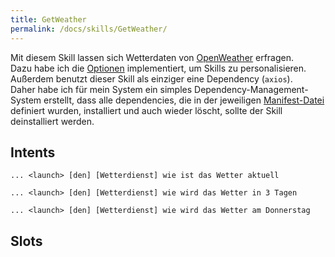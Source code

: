 ```yaml
---
title: GetWeather
permalink: /docs/skills/GetWeather/
---
```


Mit diesem Skill lassen sich Wetterdaten von [OpenWeather](https://openweathermap.org/) erfragen.  
Dazu habe ich die [Optionen](./../create-skill/manifest.md#optionen) implementiert, um Skills zu personalisieren.  
Außerdem benutzt dieser Skill als einziger eine Dependency (``axios``).  
Daher habe ich für mein System ein simples Dependency-Management-System erstellt, dass alle dependencies, die in der jeweiligen [Manifest-Datei](./../create-skill/manifest.md#abhngigkeiten) definiert wurden, installiert und auch wieder löscht, sollte der Skill deinstalliert werden.  

## Intents

``... <launch> [den] [Wetterdienst] wie ist das Wetter aktuell``

``... <launch> [den] [Wetterdienst] wie wird das Wetter in 3 Tagen``

``... <launch> [den] [Wetterdienst] wie wird das Wetter am Donnerstag``

## Slots
